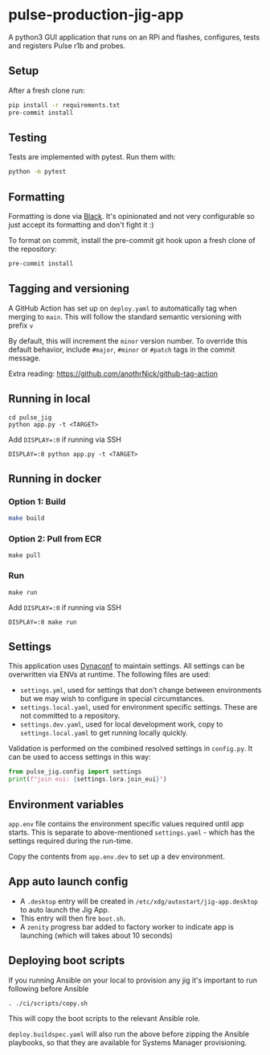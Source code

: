 # pulse-production-jig-app

A python3 GUI application that runs on an RPi and flashes, configures, tests and registers Pulse r1b and probes.

## Setup

After a fresh clone run:

```bash
pip install -r requirements.txt
pre-commit install
```

## Testing

Tests are implemented with pytest. Run them with:

```bash
python -m pytest 
```

## Formatting

Formatting is done via [Black](https://github.com/psf/black). It's opinionated and not very configurable so just accept
its formatting and don't fight it :)

To format on commit, install the pre-commit git hook upon a fresh clone of the repository:

```bash
pre-commit install
```

## Tagging and versioning

A GitHub Action has set up on `deploy.yaml` to automatically tag when merging to `main`. This will follow the standard 
semantic versioning with prefix `v`

By default, this will increment the `minor` version number. To override this default behavior, 
include `#major`, `#minor` or `#patch` tags in the commit message. 

Extra reading: https://github.com/anothrNick/github-tag-action

## Running in local

```shell
cd pulse_jig
python app.py -t <TARGET>
```

Add `DISPLAY=:0` if running via SSH
```shell
DISPLAY=:0 python app.py -t <TARGET>
```

## Running in docker

### Option 1: Build

```bash
make build
```

### Option 2: Pull from ECR

```shell
make pull 
```

### Run

```shell
make run
```

Add `DISPLAY=:0` if running via SSH
```shell
DISPLAY=:0 make run
```

## Settings

This application uses [Dynaconf](https://www.dynaconf.com/) to maintain settings. All settings can be overwritten via ENVs at runtime. The following files are used:

- `settings.yml`, used for settings that don't change between environments but we may wish to configure in special circumstances.
- `settings.local.yaml`, used for environment specific settings. These are not committed to a repository.
- `settings.dev.yaml`, used for local development work, copy to `settings.local.yaml` to get running locally quickly.

Validation is performed on the combined resolved settings in `config.py`. It can be used to access settings in this way:

```python
from pulse_jig.config import settings
print(f"join eui: {settings.lora.join_eui}")
```

## Environment variables
`app.env` file contains the environment specific values required until app starts. This is separate to above-mentioned
`settings.yaml` - which has the settings required during the run-time.

Copy the contents from `app.env.dev` to set up a dev environment.

## App auto launch config 
- A `.desktop` entry will be created in `/etc/xdg/autostart/jig-app.desktop` to auto launch the Jig App.
- This entry will then fire `boot.sh`.
- A `zenity` progress bar added to factory worker to indicate app is launching (which will takes about 10 seconds)

## Deploying boot scripts
If you running Ansible on your local to provision any jig it's important to run following before Ansible
```shell
. ./ci/scripts/copy.sh
```
This will copy the boot scripts to the relevant Ansible role.

`deploy.buildspec.yaml` will also run the above before zipping the Ansible playbooks, so that they are available for Systems Manager provisioning. 

